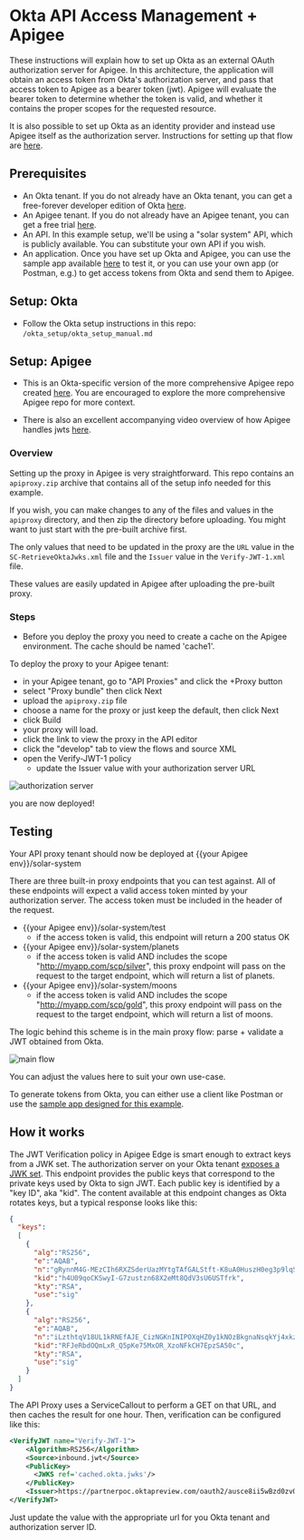 # Okta API Access Management + Apigee

These instructions will explain how to set up Okta as an external OAuth authorization server for Apigee. In this architecture, the application will obtain an access token from Okta's authorization server, and pass that access token to Apigee as a bearer token (jwt). Apigee will evaluate the bearer token to determine whether the token is valid, and whether it contains the proper scopes for the requested resource.

It is also possible to set up Okta as an identity provider and instead use Apigee itself as the authorization server. Instructions for setting up that flow are [here](https://github.com/zeekhoo-okta/generator-okta-oidc-apigee).

## Prerequisites
- An Okta tenant. If you do not already have an Okta tenant, you can get a free-forever developer edition of Okta [here](https://developer.okta.com).
- An Apigee tenant. If you do not already have an Apigee tenant, you can get a free trial [here](https://apigee.com/about/cp/apigee-edge-free-trial).
- An API. In this example setup, we'll be using a "solar system" API, which is publicly available. You can substitute your own API if you wish.
- An application. Once you have set up Okta and Apigee, you can use the sample app available [here](https://github.com/tom-smith-okta/okta-api-am) to test it, or you can use your own app (or Postman, e.g.) to get access tokens from Okta and send them to Apigee.

## Setup: Okta
- Follow the Okta setup instructions in this repo: `/okta_setup/okta_setup_manual.md`

## Setup: Apigee

* This is an Okta-specific version of the more comprehensive Apigee repo created [here](https://github.com/DinoChiesa/ApigeeEdge-JWT-Demonstration). You are encouraged to explore the more comprehensive Apigee repo for more context.

* There is also an excellent accompanying video overview of how Apigee handles jwts [here](https://community.apigee.com/articles/49280/jwt-policies-in-apigee-edge.html).

### Overview

Setting up the proxy in Apigee is very straightforward. This repo contains an `apiproxy.zip` archive that contains all of the setup info needed for this example.

If you wish, you can make changes to any of the files and values in the `apiproxy` directory, and then zip the directory before uploading. You might want to just start with the pre-built archive first.

The only values that need to be updated in the proxy are the `URL` value in the `SC-RetrieveOktaJwks.xml` file and the `Issuer` value in the `Verify-JWT-1.xml` file.

These values are easily updated in Apigee after uploading the pre-built proxy.

### Steps

- Before you deploy the proxy you need to create a cache on the Apigee environment. The cache should be named 'cache1'.

To deploy the proxy to your Apigee tenant:
- in your Apigee tenant, go to "API Proxies" and click the +Proxy button
- select "Proxy bundle" then click Next
- upload the `apiproxy.zip` file
- choose a name for the proxy or just keep the default, then click Next
- click Build
- your proxy will load.
- click the link to view the proxy in the API editor
- click the "develop" tab to view the flows and source XML
- open the Verify-JWT-1 policy
  - update the Issuer value with your authorization server URL

![authorization server](https://s3.amazonaws.com/tom-smith-okta-api-center/authz_server.png "Authorization server")

you are now deployed!

## Testing

Your API proxy tenant should now be deployed at {{your Apigee env}}/solar-system

There are three built-in proxy endpoints that you can test against. All of these endpoints will expect a valid access token minted by your authorization server. The access token must be included in the header of the request.

* {{your Apigee env}}/solar-system/test
  * if the access token is valid, this endpoint will return a 200 status OK
* {{your Apigee env}}/solar-system/planets
  * if the access token is valid AND includes the scope "http://myapp.com/scp/silver", this proxy endpoint will pass on the request to the target endpoint, which will return a list of planets.
* {{your Apigee env}}/solar-system/moons
  * if the access token is valid AND includes the scope "http://myapp.com/scp/gold", this proxy endpoint will pass on the request to the target endpoint, which will return a list of moons.

The logic behind this scheme is in the main proxy flow: parse + validate a JWT obtained from Okta.

![main flow](https://s3.amazonaws.com/tom-smith-okta-api-center/main_flow.png "main flow")

You can adjust the values here to suit your own use-case.

To generate tokens from Okta, you can either use a client like Postman or use the [sample app designed for this example](https://github.com/tom-smith-okta/okta-api-am).

## How it works

The JWT Verification policy in Apigee Edge is smart enough to extract keys from a JWK set. The authorization server on your Okta tenant [exposes a JWK set](https://partnerpoc.oktapreview.com/oauth2/ausce8ii5wBzd0zvQ0h7/v1/keys). This endpoint provides the public keys that correspond to the private keys used by Okta to sign JWT. Each public key is identified by a "key ID", aka "kid". The content available at this endpoint changes as Okta rotates keys, but a typical response looks like this:

```json
{
  "keys":
  [
    {
      "alg":"RS256",
      "e":"AQAB",
      "n":"gRynnM4G-MEzCIh6RXZSderUazMYtgTAfGALStft-K8uA0HuszH0eg3p9lqSyiYP3dXRKXBRZkcvKri_xpkXBihwnXJ24O493gnalCWQ08rsguRclcuG9EHyIPJ1lm93ZWNtImSkwDCZu1ikC6epfVODO6LOBbXRyHNMJrue7Bl2vYoLZeQTw0L5TyEofnIKEjS2-Gk07SqLDe3NlWnWHN88A9fKaZEVsmGkAo9QTyfwtOEZt6ROE0VpNwmyii5CDWFDpGDAzWWFghPD3t_hkANGMX709s3JLMeXZjTSXzaYcDECWwErvMWLx-BUvEbZvOfuFgwl32hVyYpM6aQSsQ",
      "kid":"h4U09qoCKSwyI-G7zustzn68X2eMt8QdV3sU6USTfrk",
      "kty":"RSA",
      "use":"sig"
    },
    {
      "alg":"RS256",
      "e":"AQAB",
      "n":"iLzthtqV18UL1kRNEfAJE_CizNGKnINIPOXqHZ0y1kNOzBkgnaNsqkYj4xkzmITfSqcFdnt-bJQVFzXXsoAsgoa7DLtuYVWSmunMxk806wikqFYD7kwmg1nQHh4pSFsIOtEciGs3ZY7r9dxkR1uN6J68eDscKQc-EM7kiPrXb_ByM_fYYgFUeBhc5ftv4ZEZfUAQrPNnEgI66ZyyUqSLnIJLajDwzypIU4mfVFXioYTzWMvxlnVssu1_Mb6aIob8eXEDFT_XxIRiP869KLporKDPARhFxXNEpgpRNVJ5CzjiIDeIigeIYhzbSDmBjgLjSYm00P25PKuvuYof8Pfs4w",
      "kid":"RFJeRbdOQmLxR_Q5pKe75MxOR_XzoNFkCH7EpzSA50c",
      "kty":"RSA",
      "use":"sig"
    }
  ]
}
```

The API Proxy uses a ServiceCallout to perform a GET on that URL, and then caches the result for one hour. Then, verification can be configured like this:

```xml
<VerifyJWT name="Verify-JWT-1">
    <Algorithm>RS256</Algorithm>
    <Source>inbound.jwt</Source>
    <PublicKey>
      <JWKS ref='cached.okta.jwks'/>
    </PublicKey>
    <Issuer>https://partnerpoc.oktapreview.com/oauth2/ausce8ii5wBzd0zvQ0h7</Issuer>
</VerifyJWT>
```

Just update the <Issuer> value with the appropriate url for you Okta tenant and authorization server ID.
